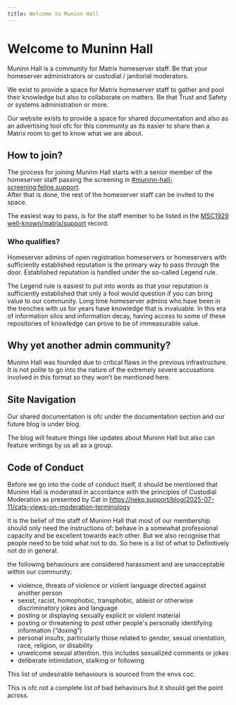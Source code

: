 ```yaml
---
title: Welcome to Muninn Hall
---
```


# Welcome to Muninn Hall

Muninn Hall is a community for Matrix homeserver staff. Be that your homeserver administrators or custodial / janitorial moderators.

We exist to provide a space for Matrix homeserver staff to gather and pool their knowledge but also to collaborate on matters. Be that Trust and Safety or systems administration or more.

Our website exists to provide a space for shared documentation and also as an advertising tool ofc for this community as its easier to share than a Matrix room to get to know what we are about.

## How to join?

The process for joining Muninn Hall starts with a senior member of the homeserver staff passing the screening in [#muninn-hall-screening:feline.support](https://matrix.to/#/muninn-hall-screening:feline.support).  
After that is done, the rest of the homeserver staff can be invited to the space.

The easiest way to pass, is for the staff member to be listed in the [MSC1929 well-known/matrix/support](https://spec.matrix.org/v1.12/client-server-api/#getwell-knownmatrixsupport) record.

### Who qualifies?

Homeserver admins of open registration homeservers or homeservers with sufficiently established reputation is the primary way to pass through the door. Established reputation is handled under the so-called Legend rule.

The Legend rule is easiest to put into words as that your reputation is sufficiently established that only a fool would question if you can bring value to our community. Long time homeserver admins who have been in the trenches with us for years have knowledge that is invaluable. In this era of information silos and information decay, having access to some of these repositories of knowledge can prove to be of immeasurable value.

## Why yet another admin community?

Muninn Hall was founded due to critical flaws in the previous infrastructure. It is not polite to go into the nature of the extremely severe accusations involved in this format so they won’t be mentioned here.

## Site Navigation

Our shared documentation is ofc under the documentation section and our future blog is under blog.

The blog will feature things like updates about Muninn Hall but also can feature writings by us all as a group.

## Code of Conduct

Before we go into the code of conduct itself, it should be mentioned that Muninn Hall is moderated in accordance with the principles of Custodial Moderation as presented by Cat in https://neko.support/blog/2025-07-11/cats-views-on-moderation-terminology

It is the belief of the staff of Muninn Hall that most of our membership should only need the instructions of: behave in a somewhat professional capacity and be excellent towards each other. But we also recognise that people need to be told what not to do. So here is a list of what to Definitively not do in general.

<!-- SPDX-SnippetBegin
SPDX-License-Identifier: CC-BY-SA-3.0
SPDX-SnippetCopyrightText: envs.net 2025
SPDX-SnippetCopyrightText: tilde.town 2025
SPDX-SnippetCopyrightText: citizencodeofconduct.org 2018
-->

the following behaviours are considered harassment and are unacceptable within our community:

* violence, threats of violence or violent language directed against another person
* sexist, racist, homophobic, transphobic, ableist or otherwise discriminatory jokes and language
* posting or displaying sexually explicit or violent material
* posting or threatening to post other people's personally identifying information (“doxing”)
* personal insults, particularly those related to gender, sexual orientation, race, religion, or disability
* unwelcome sexual attention. this includes sexualized comments or jokes
* deliberate intimidation, stalking or following

<!-- SPDX-SnippetEnd -->

This list of undesirable behaviours is sourced from the envs coc.

This is ofc not a complete list of bad behaviours but it should get the point across.

